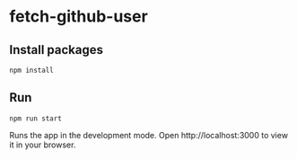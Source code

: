 # fetch-github-user


## Install packages

```
npm install
```


## Run

```
npm run start
```
Runs the app in the development mode.
Open http://localhost:3000 to view it in your browser.
